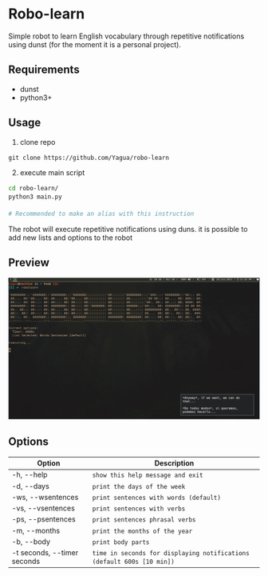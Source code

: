 # Robo-learn
Simple robot to learn English vocabulary through repetitive notifications using dunst
(for the moment it is a personal project).

## Requirements
- dunst
- python3+

## Usage

1. clone repo
```txt
git clone https://github.com/Yagua/robo-learn
```
2. execute main script
```bash
cd robo-learn/
python3 main.py

# Recommended to make an alias with this instruction
```
The robot will execute repetitive notifications using duns.
it is possible to add new lists and options to the robot

## Preview
![prev](./media/prev.png)

## Options

| Option                       | Description                                                            |
| -----------------------------| -----------------------------------------------------------------------|
| -h,  --help                  | `show this help message and exit`                                      |
| -d,  --days                  | `print the days of the week`                                           |
| -ws, --wsentences            | `print sentences with words (default)`                                 |
| -vs, --vsentences            | `print sentences with verbs`                                           |
| -ps, --psentences            | `print sentences phrasal verbs`                                        |
| -m,  --months                | `print the months of the year`                                         |
| -b,  --body                  | `print body parts`                                                     |
| -t seconds, --timer seconds  | `time in seconds for displaying notifications (default 600s [10 min])` |
